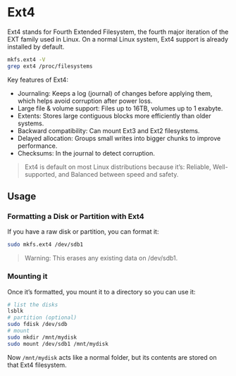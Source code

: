 # Ext4

Ext4 stands for Fourth Extended Filesystem, the fourth major iteration of the EXT family used in Linux. On a normal Linux system, Ext4 support is already installed by default.

```sh
mkfs.ext4 -V
grep ext4 /proc/filesystems
```

Key features of Ext4:
- Journaling: Keeps a log (journal) of changes before applying them, which helps avoid corruption after power loss.
- Large file & volume support: Files up to 16TB, volumes up to 1 exabyte.
- Extents: Stores large contiguous blocks more efficiently than older systems.
- Backward compatibility: Can mount Ext3 and Ext2 filesystems.
- Delayed allocation: Groups small writes into bigger chunks to improve performance.
- Checksums: In the journal to detect corruption.

> Ext4 is default on most Linux distributions because it’s: Reliable, Well-supported, and Balanced between speed and safety.

## Usage

### Formatting a Disk or Partition with Ext4

If you have a raw disk or partition, you can format it:

```sh
sudo mkfs.ext4 /dev/sdb1
```

> Warning: This erases any existing data on /dev/sdb1.

### Mounting it

Once it’s formatted, you mount it to a directory so you can use it:

```sh
# list the disks
lsblk
# partition (optional)
sudo fdisk /dev/sdb
# mount
sudo mkdir /mnt/mydisk
sudo mount /dev/sdb1 /mnt/mydisk
```

Now `/mnt/mydisk` acts like a normal folder, but its contents are stored on that Ext4 filesystem.
